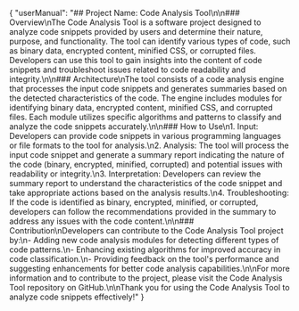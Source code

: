 {
  "userManual": "## Project Name: Code Analysis Tool\n\n### Overview\nThe Code Analysis Tool is a software project designed to analyze code snippets provided by users and determine their nature, purpose, and functionality. The tool can identify various types of code, such as binary data, encrypted content, minified CSS, or corrupted files. Developers can use this tool to gain insights into the content of code snippets and troubleshoot issues related to code readability and integrity.\n\n### Architecture\nThe tool consists of a code analysis engine that processes the input code snippets and generates summaries based on the detected characteristics of the code. The engine includes modules for identifying binary data, encrypted content, minified CSS, and corrupted files. Each module utilizes specific algorithms and patterns to classify and analyze the code snippets accurately.\n\n### How to Use\n1. Input: Developers can provide code snippets in various programming languages or file formats to the tool for analysis.\n2. Analysis: The tool will process the input code snippet and generate a summary report indicating the nature of the code (binary, encrypted, minified, corrupted) and potential issues with readability or integrity.\n3. Interpretation: Developers can review the summary report to understand the characteristics of the code snippet and take appropriate actions based on the analysis results.\n4. Troubleshooting: If the code is identified as binary, encrypted, minified, or corrupted, developers can follow the recommendations provided in the summary to address any issues with the code content.\n\n### Contribution\nDevelopers can contribute to the Code Analysis Tool project by:\n- Adding new code analysis modules for detecting different types of code patterns.\n- Enhancing existing algorithms for improved accuracy in code classification.\n- Providing feedback on the tool's performance and suggesting enhancements for better code analysis capabilities.\n\nFor more information and to contribute to the project, please visit the Code Analysis Tool repository on GitHub.\n\nThank you for using the Code Analysis Tool to analyze code snippets effectively!"
}